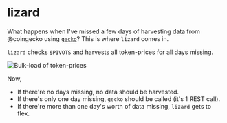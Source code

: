 # lizard

What happens when I've missed a few days of harvesting data from @coingecko
using [`gecko`](../gecko)? This is where `lizard` comes in.

`lizard` checks `$PIVOTS` and harvests all token-prices for all days missing.

![Bulk-load of token-prices](../quizzes/quiz19/08b-pivots.png)

Now, 

* If there're no days missing, no data should be harvested.
* If there's only one day missing, `gecko` should be called (it's 1 REST call).
* If there're more than one day's worth of data missing, `lizard` gets to flex.

